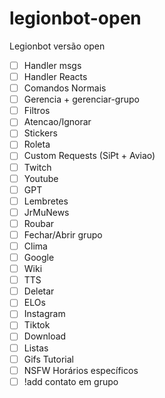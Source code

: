 # legionbot-open
 Legionbot versão open

- [ ] Handler msgs
- [ ] Handler Reacts
- [ ] Comandos Normais
- [ ] Gerencia + gerenciar-grupo
- [ ] Filtros
- [ ] Atencao/Ignorar
- [ ] Stickers
- [ ] Roleta
- [ ] Custom Requests (SiPt + Aviao)
- [ ] Twitch
- [ ] Youtube
- [ ] GPT 
- [ ] Lembretes
- [ ] JrMuNews
- [ ] Roubar
- [ ] Fechar/Abrir grupo
- [ ] Clima
- [ ] Google
- [ ] Wiki
- [ ] TTS
- [ ] Deletar
- [ ] ELOs
- [ ] Instagram
- [ ] Tiktok
- [ ] Download
- [ ] Listas
- [ ] Gifs Tutorial
- [ ] NSFW Horários específicos
- [ ] !add contato em grupo